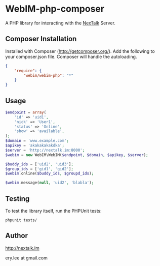 # WebIM-php-composer

A PHP library for interacting with the [NexTalk](http://nextalk.im) Server.

## Composer Installation

Installed with Composer (http://getcomposer.org/).  Add the following to your
composer.json file.  Composer will handle the autoloading.

```json
{
    "require": {
        "webim/webim-php": "*"
    }
}
```

## Usage

```php
$endpoint = array(
    'id' => 'uid1',
    'nick' => 'User1',
    'status' => 'Online',
    'show' => 'available',
);
$domain = 'www.example.com';
$apikey = 'akakakakakdka';
$server = 'http://nextalk.im:8000';
$webim = new WebIM\WebIM($endpoint, $domain, $apikey, $server);

$buddy_ids = ['uid2', 'uid3'];
$group_ids = ['gid1', 'gid2'];
$webim.online($buddy_ids, $groupd_ids);

$webim.message(null, 'uid2', 'blabla');

```

## Testing

To test the library itself, run the PHPUnit tests:

    phpunit tests/

## Author

http://nextalk.im

ery.lee at gmail.com
